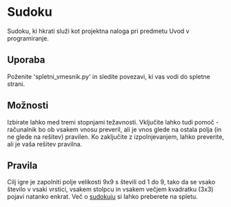# Sudoku
Sudoku, ki hkrati služi kot projektna naloga pri predmetu Uvod v programiranje.

## Uporaba
Poženite 'spletni_vmesnik.py' in sledite povezavi, ki vas vodi do spletne strani. 

## Možnosti
Izbirate lahko med tremi stopnjami težavnosti. Vključite lahko tudi pomoč -
računalnik bo ob vsakem vnosu preveril, ali je vnos glede na ostala polja
(in ne glede na rešitev) pravilen.
Ko zaključite z izpolnjevanjem, lahko preverite, ali je vaša rešitev pravilna.

## Pravila
Cilj igre je zapolniti polje velikosti 9x9 s števili od 1 do 9, tako da se vsako 
število v vsaki vrstici, vsakem stolpcu in vsakem večjem kvadratku (3x3) pojavi
natanko enkrat. 
Več o [sudokuju](https://sl.wikipedia.org/wiki/Sudoku) si lahko preberete na spletu. 

